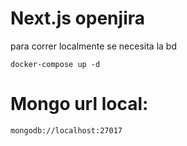 # Next.js openjira

para correr localmente se necesita la bd

```
docker-compose up -d
```

# Mongo url local:

```
mongodb://localhost:27017
```